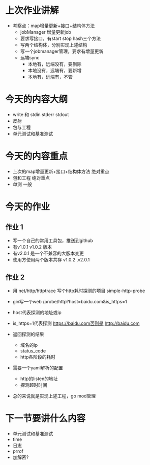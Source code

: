 # 上次作业讲解

- 考察点：map增量更新+接口+结构体方法
    - jobManager 增量更新job
    - 要求写接口，有start stop hash三个方法
    - 写两个结构体，分别实现上述结构
    - 写一个jobmanager管理，要求有增量更新
    - 远端sync 
        - 本地有，远端没有，要删除
        - 本地没有，远端有，要新增
        - 本地有，远端有，不管

# 今天的内容大纲

- write 和 stdin stderr stdout
- 反射
- 包与工程
- 单元测试和基准测试


# 今天的内容重点
- 上次的map增量更新+接口+结构体方法 绝对重点
- 包和工程 绝对重点
- 单测 一般



# 今天的作业

## 作业 1 
- 写一个自己的常用工具包，推送到github
- 有v1.0.1 v1.0.2 版本
- 有v2.0.1 是一个不兼容的大版本变更
- 使用方使用两个版本共存 v1.0.2 ,v2.0.1


## 作业 2
- 用 net/http/httptrace 写个http耗时探测的项目 simple-http-probe

- gin写一个web /probe/http?host=baidu.com&is_https=1
- host代表探测的地址或ip
- is_https=1代表探测 https://baidu.com否则是  http://baidu.com
- 返回探测的结果
    - 域名的ip
    - status_code
    - http各阶段的耗时
- 需要一个yaml解析的配置
    - http的listen的地址
    - 探测超时时间
- 总的来说就是实现上述工程，go mod管理

# 下一节要讲什么内容
- 单元测试和基准测试
- time
- 日志
- prrof
- 加解密? 

